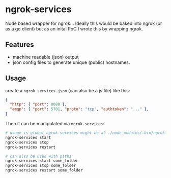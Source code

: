 # ngrok-services

Node based wrapper for ngrok... Ideally this would be baked into ngrok
(or as a go client) but as an inital PoC I wrote this by wrapping ngrok.

## Features

  - machine readable (json) output
  - json config files to generate unique (public) hostnames.

## Usage

create a `ngrok_services.json` (can also be a js file) like this:

``` json
{
  "http": { "port": 8080 },
  "amqp": { "port": 5701, "proto": "tcp", "authtoken": "..." },
}
```

Then it can be manipulated via `ngrok-services`:

```sh
# usage is global ngrok-services might be at ./node_modules/.bin/ngrok-services
ngrok-services start
ngrok-services stop
ngrok-services restart
```

```sh
# can also be used with paths
ngrok-services start some_folder
ngrok-services stop some_folder
ngrok-services restart some_folder
```
